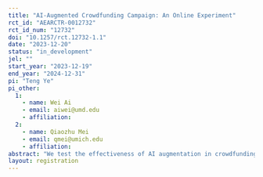 ```yaml
---
title: "AI-Augmented Crowdfunding Campaign: An Online Experiment"
rct_id: "AEARCTR-0012732"
rct_id_num: "12732"
doi: "10.1257/rct.12732-1.1"
date: "2023-12-20"
status: "in_development"
jel: ""
start_year: "2023-12-19"
end_year: "2024-12-31"
pi: "Teng Ye"
pi_other:
  1:
    - name: Wei Ai
    - email: aiwei@umd.edu
    - affiliation: 
  2:
    - name: Qiaozhu Mei
    - email: qmei@umich.edu
    - affiliation: 
abstract: "We test the effectiveness of AI augmentation in crowdfunding campaign preparation. We use a randomized control trial design in which participants are randomly assigned to review various pairs of crowdfunding campaigns.  These campaign info pages differ in their degree of AI augmentation. Analyzing the participants' preferences, we examine whether the crowdfunding campaign augmented by AI positively influences their propensity to contribute financially."
layout: registration
---
```


